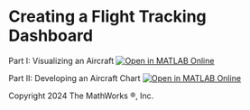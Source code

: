# Creating a Flight Tracking Dashboard

Part I: Visualizing an Aircraft
[![Open in MATLAB Online](https://www.mathworks.com/images/responsive/global/open-in-matlab-online.svg)](https://matlab.mathworks.com/open/github/v1?repo=MATLAB-Graphics-and-App-Building/matlab-gaab-blog-2024&file=FlightTrackingDashboard/FlightTrackingDashboard_Part1.mlx)

Part II: Developing an Aircraft Chart
[![Open in MATLAB Online](https://www.mathworks.com/images/responsive/global/open-in-matlab-online.svg)](https://matlab.mathworks.com/open/github/v1?repo=MATLAB-Graphics-and-App-Building/matlab-gaab-blog-2024&file=FlightTrackingDashboard/FlightTrackingDashboard_Part2.mlx)

Copyright 2024 The MathWorks &reg;, Inc.
